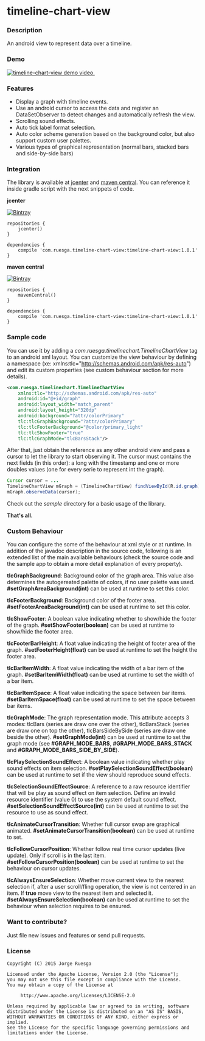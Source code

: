 timeline-chart-view
===================

### Description

An android view to represent data over a timeline.

### Demo

[![timeline-chart-view demo video.](http://img.youtube.com/vi/8MhZdYe4I60/0.jpg)](https://www.youtube.com/watch?v=8MhZdYe4I60 "timeline-chart-view demo video.")


### Features

* Display a graph with timeline events.
* Use an android cursor to access the data and register an DataSetObserver to detect changes and automatically refresh the view.
* Scrolling sound effects.
* Auto tick label format selection.
* Auto color scheme generation based on the background color, but also support custom user palettes.
* Various types of graphical representation (normal bars, stacked bars and side-by-side bars)


### Integration

The library is available at [jcenter](https://jcenter.bintray.com/com/ruesga/timeline-chart-view/timeline-chart-view/) and [maven central](https://repo1.maven.org/maven2/com/ruesga/timeline-chart-view/timeline-chart-view/). You can reference it inside gradle script with the next snippets of code.

**jcenter**

[![Bintray](https://img.shields.io/bintray/v/jruesga/maven/timeline-chart-view.svg?maxAge=2592000)](https://bintray.com/jruesga/maven/timeline-chart-view/_latestVersion)

```
repositories {
    jcenter()
}

dependencies {
    compile 'com.ruesga.timeline-chart-view:timeline-chart-view:1.0.1'
}
```

**maven central**

[![Bintray](https://img.shields.io/maven-central/v/com.ruesga.timeline-chart-view/timeline-chart-view.svg?maxAge=2592000)](http://search.maven.org/#search%7Cga%7C1%7Cg%3A%22com.ruesga.timeline-chart-view%22%20AND%20a%3A%22timeline-chart-view%22)

```
repositories {
    mavenCentral()
}

dependencies {
    compile 'com.ruesga.timeline-chart-view:timeline-chart-view:1.0.1'
}
```


### Sample code

You can use it by adding a *com.ruesga.timelinechart.TimelineChartView* tag to an android xml layout. You can customize the view behaviour by defining a namespace (xe: xmlns:tlc="http://schemas.android.com/apk/res-auto") and edit its custom properties (see custom behaviour section for more details).
```xml
<com.ruesga.timelinechart.TimelineChartView
    xmlns:tlc="http://schemas.android.com/apk/res-auto"
    android:id="@+id/graph"
    android:layout_width="match_parent"
    android:layout_height="320dp"
    android:background="?attr/colorPrimary"
    tlc:tlcGraphBackground="?attr/colorPrimary"
    tlc:tlcFooterBackground="@color/primary_light"
    tlc:tlcShowFooter="true"
    tlc:tlcGraphMode="tlcBarsStack"/>
```

After that, just obtain the reference as any other android view and pass a cursor to let the library to start observing it. The cursor must contains the next fields (in this order): a long with the timestamp and one or more doubles values (one for every serie to represent int the graph).
```java
Cursor cursor = ...
TimelineChartView mGraph = (TimelineChartView) findViewById(R.id.graph);
mGraph.observeData(cursor);
```

Check out the *sample* directory for a basic usage of the library.

**That's all.** 



### Custom Behaviour

You can configure the some of the behaviour at xml style or at runtime. In addition of the javadoc description in the source code, following is an extended list of the main available behaviours (check the source code and the sample app to obtain a more detail explanation of every property).

**tlcGraphBackground**: Background color of the graph area. This value also determines the autogereated palette of colors, if no user palette was used. **#setGraphAreaBackground(int)** can be used at runtime to set this color.

**tlcFooterBackground**: Background color of the footer area. **#setFooterAreaBackground(int)** can be used at runtime to set this color.

**tlcShowFooter**: A boolean value indicating whether to show/hide the footer of the graph. **#setShowFooter(boolean)** can be used at runtime to show/hide the footer area.

**tlcFooterBarHeight**: A float value indicating the height of footer area of the graph. **#setFooterHeight(float)** can be used at runtime to set the height the footer area.

**tlcBarItemWidth**: A float value indicating the width of a bar item of the graph. **#setBarItemWidth(float)** can be used at runtime to set the width of a bar item.

**tlcBarItemSpace**: A float value indicating the space between bar items. **#setBarItemSpace(float)** can be used at runtime to set the space between bar items.

**tlcGraphMode**: The graph representation mode. This attribute accepts 3 modes: tlcBars (series are draw one over the other), tlcBarsStack (series are draw one on top the other), tlcBarsSideBySide (series are draw one beside the other). **#setGraphMode(int)** can be used at runtime to set the graph mode (see **#GRAPH_MODE_BARS**, **#GRAPH_MODE_BARS_STACK** and **#GRAPH_MODE_BARS_SIDE_BY_SIDE**).

**tlcPlaySelectionSoundEffect**: A boolean value indicating whether play sound effects on item selection. **#setPlaySelectionSoundEffect(boolean)** can be used at runtime to set if the view should reproduce sound effects.

**tlcSelectionSoundEffectSource**: A reference to a raw resource identifier that will be play as sound effect on item selection. Define an invalid resource identifier (value 0) to use the system default sound effect. **#setSelectionSoundEffectSource(int)** can be used at runtime to set the resource to use as sound effect.

**tlcAnimateCursorTransition**: Whether full cursor swap are graphical animated. **#setAnimateCursorTransition(boolean)** can be used at runtime to set.

**tlcFollowCursorPosition**: Whether follow real time cursor updates (live update). Only if scroll is in the last item. **#setFollowCursorPosition(boolean)** can be used at runtime to set the behaviour on cursor updates.

**tlcAlwaysEnsureSelection**: Whether move current view to the nearest selection if, after a user scroll/fling operation, the view is not centered in an item. If **true** move view to the nearest item and selected it. **#setAlwaysEnsureSelection(boolean)** can be used at runtime to set the behaviour when selection requires to be ensured.



### Want to contribute?

Just file new issues and features or send pull requests.


### License

```
Copyright (C) 2015 Jorge Ruesga

Licensed under the Apache License, Version 2.0 (the "License");
you may not use this file except in compliance with the License.
You may obtain a copy of the License at

     http://www.apache.org/licenses/LICENSE-2.0

Unless required by applicable law or agreed to in writing, software
distributed under the License is distributed on an "AS IS" BASIS,
WITHOUT WARRANTIES OR CONDITIONS OF ANY KIND, either express or implied.
See the License for the specific language governing permissions and
limitations under the License.
```
